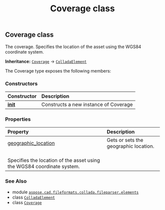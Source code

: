 ﻿---
title: Coverage class
second_title: Aspose.CAD for Python via .NET API References
description: 
type: docs
weight: 220
url: /python-net/aspose.cad.fileformats.collada.fileparser.elements/coverage/
is_root: false
---

## Coverage class

The coverage.
Specifies the location of the asset using the WGS84 coordinate system.



**Inheritance:** [`Coverage`](/cad/python-net/aspose.cad.fileformats.collada.fileparser.elements/coverage) → 
[`ColladaElement`](/cad/python-net/aspose.cad.fileformats.collada.fileparser.elements/colladaelement)



The Coverage type exposes the following members:

### Constructors
| Constructor | Description |
| :- | :- |
| [__init__](/cad/python-net/aspose.cad.fileformats.collada.fileparser.elements/coverage/__init__/#) | Constructs a new instance of Coverage |


### Properties
| Property | Description |
| :- | :- |
| [geographic_location](/cad/python-net/aspose.cad.fileformats.collada.fileparser.elements/coverage/geographic_location) | Gets or sets the geographic location.<br/>Specifies the location of the asset using the WGS84 coordinate system. |



### See Also
* module [`aspose.cad.fileformats.collada.fileparser.elements`](..)
* class [`ColladaElement`](/cad/python-net/aspose.cad.fileformats.collada.fileparser.elements/colladaelement)
* class [`Coverage`](/cad/python-net/aspose.cad.fileformats.collada.fileparser.elements/coverage)
